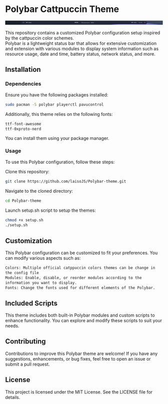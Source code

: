 # Polybar Cattpuccin Theme

![preview](./asset/capture.png)

This repository contains a customized Polybar configuration setup inspired by the cattpuccin color schemes.  
Polybar is a lightweight status bar that allows for extensive customization and extension with various modules to display system information such as resource usage, date and time, battery status, network status, and more.


## Installation 
### Dependencies

Ensure you have the following packages installed:

```bash
sudo pacman -S polybar playerctl pavucontrol
```

Additionally, this theme relies on the following fonts:
```
ttf-font-awesome
ttf-0xproto-nerd
```
You can install them using your package manager.

### Usage

To use this Polybar configuration, follow these steps:

Clone this repository:
```bash
git clone https://github.com/laisoJS/Polybar-theme.git
```
Navigate to the cloned directory:
```bash
cd Polybar-theme
```

Launch setup.sh script to setup the themes:
```bash
chmod +x setup.sh
./setup.sh
```

## Customization

This Polybar configuration can be customized to fit your preferences. You can modify various aspects such as:
```
Colors: Multiple official catppuccin colors themes can be change in the config file
Modules: Enable, disable, or reorder modules according to the information you want to display.
Fonts: Change the fonts used for different elements of the Polybar.
```


## Included Scripts

This theme includes both built-in Polybar modules and custom scripts to enhance functionality. You can explore and modify these scripts to suit your needs.

## Contributing

Contributions to improve this Polybar theme are welcome! If you have any suggestions, enhancements, or bug fixes, feel free to open an issue or submit a pull request.

## License

This project is licensed under the MIT License. See the LICENSE file for details.